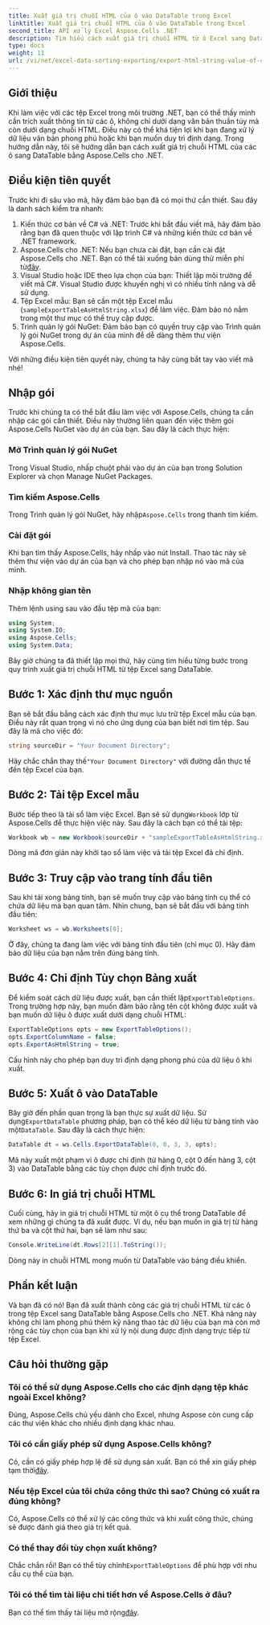 ```yaml
---
title: Xuất giá trị chuỗi HTML của ô vào DataTable trong Excel
linktitle: Xuất giá trị chuỗi HTML của ô vào DataTable trong Excel
second_title: API xử lý Excel Aspose.Cells .NET
description: Tìm hiểu cách xuất giá trị chuỗi HTML từ ô Excel sang DataTable bằng Aspose.Cells cho .NET trong hướng dẫn từng bước đơn giản.
type: docs
weight: 11
url: /vi/net/excel-data-sorting-exporting/export-html-string-value-of-cells-to-datatable-in-excel/
---
```

## Giới thiệu

Khi làm việc với các tệp Excel trong môi trường .NET, bạn có thể thấy mình cần trích xuất thông tin từ các ô, không chỉ dưới dạng văn bản thuần túy mà còn dưới dạng chuỗi HTML. Điều này có thể khá tiện lợi khi bạn đang xử lý dữ liệu văn bản phong phú hoặc khi bạn muốn duy trì định dạng. Trong hướng dẫn này, tôi sẽ hướng dẫn bạn cách xuất giá trị chuỗi HTML của các ô sang DataTable bằng Aspose.Cells cho .NET. 

## Điều kiện tiên quyết

Trước khi đi sâu vào mã, hãy đảm bảo bạn đã có mọi thứ cần thiết. Sau đây là danh sách kiểm tra nhanh:

1. Kiến thức cơ bản về C# và .NET: Trước khi bắt đầu viết mã, hãy đảm bảo rằng bạn đã quen thuộc với lập trình C# và những kiến thức cơ bản về .NET framework.
2.  Aspose.Cells cho .NET: Nếu bạn chưa cài đặt, bạn cần cài đặt Aspose.Cells cho .NET. Bạn có thể tải xuống bản dùng thử miễn phí từ[đây](https://releases.aspose.com/).
3. Visual Studio hoặc IDE theo lựa chọn của bạn: Thiết lập môi trường để viết mã C#. Visual Studio được khuyến nghị vì có nhiều tính năng và dễ sử dụng.
4. Tệp Excel mẫu: Bạn sẽ cần một tệp Excel mẫu (`sampleExportTableAsHtmlString.xlsx`) để làm việc. Đảm bảo nó nằm trong một thư mục có thể truy cập được.
5. Trình quản lý gói NuGet: Đảm bảo bạn có quyền truy cập vào Trình quản lý gói NuGet trong dự án của mình để dễ dàng thêm thư viện Aspose.Cells.

Với những điều kiện tiên quyết này, chúng ta hãy cùng bắt tay vào viết mã nhé!

## Nhập gói

Trước khi chúng ta có thể bắt đầu làm việc với Aspose.Cells, chúng ta cần nhập các gói cần thiết. Điều này thường liên quan đến việc thêm gói Aspose.Cells NuGet vào dự án của bạn. Sau đây là cách thực hiện:

### Mở Trình quản lý gói NuGet

Trong Visual Studio, nhấp chuột phải vào dự án của bạn trong Solution Explorer và chọn Manage NuGet Packages.

### Tìm kiếm Aspose.Cells

 Trong Trình quản lý gói NuGet, hãy nhập`Aspose.Cells` trong thanh tìm kiếm.

### Cài đặt gói

Khi bạn tìm thấy Aspose.Cells, hãy nhấp vào nút Install. Thao tác này sẽ thêm thư viện vào dự án của bạn và cho phép bạn nhập nó vào mã của mình.

### Nhập không gian tên

Thêm lệnh using sau vào đầu tệp mã của bạn:

```csharp
using System;
using System.IO;
using Aspose.Cells;
using System.Data;
```

Bây giờ chúng ta đã thiết lập mọi thứ, hãy cùng tìm hiểu từng bước trong quy trình xuất giá trị chuỗi HTML từ tệp Excel sang DataTable. 

## Bước 1: Xác định thư mục nguồn

Bạn sẽ bắt đầu bằng cách xác định thư mục lưu trữ tệp Excel mẫu của bạn. Điều này rất quan trọng vì nó cho ứng dụng của bạn biết nơi tìm tệp. Sau đây là mã cho việc đó:

```csharp
string sourceDir = "Your Document Directory";
```

 Hãy chắc chắn thay thế`"Your Document Directory"` với đường dẫn thực tế đến tệp Excel của bạn.

## Bước 2: Tải tệp Excel mẫu

 Bước tiếp theo là tải sổ làm việc Excel. Bạn sẽ sử dụng`Workbook` lớp từ Aspose.Cells để thực hiện việc này. Sau đây là cách bạn có thể tải tệp:

```csharp
Workbook wb = new Workbook(sourceDir + "sampleExportTableAsHtmlString.xlsx");
```

Dòng mã đơn giản này khởi tạo sổ làm việc và tải tệp Excel đã chỉ định.

## Bước 3: Truy cập vào trang tính đầu tiên

Sau khi tải xong bảng tính, bạn sẽ muốn truy cập vào bảng tính cụ thể có chứa dữ liệu mà bạn quan tâm. Nhìn chung, bạn sẽ bắt đầu với bảng tính đầu tiên:

```csharp
Worksheet ws = wb.Worksheets[0];
```

Ở đây, chúng ta đang làm việc với bảng tính đầu tiên (chỉ mục 0). Hãy đảm bảo dữ liệu của bạn nằm trên đúng bảng tính.

## Bước 4: Chỉ định Tùy chọn Bảng xuất

Để kiểm soát cách dữ liệu được xuất, bạn cần thiết lập`ExportTableOptions`. Trong trường hợp này, bạn muốn đảm bảo rằng tên cột không được xuất và bạn muốn dữ liệu ô được xuất dưới dạng chuỗi HTML:

```csharp
ExportTableOptions opts = new ExportTableOptions();
opts.ExportColumnName = false;
opts.ExportAsHtmlString = true;
```

Cấu hình này cho phép bạn duy trì định dạng phong phú của dữ liệu ô khi xuất.

## Bước 5: Xuất ô vào DataTable

 Bây giờ đến phần quan trọng là bạn thực sự xuất dữ liệu. Sử dụng`ExportDataTable` phương pháp, bạn có thể kéo dữ liệu từ bảng tính vào một`DataTable`. Sau đây là cách thực hiện:

```csharp
DataTable dt = ws.Cells.ExportDataTable(0, 0, 3, 3, opts);
```

Mã này xuất một phạm vi ô được chỉ định (từ hàng 0, cột 0 đến hàng 3, cột 3) vào DataTable bằng các tùy chọn được chỉ định trước đó.

## Bước 6: In giá trị chuỗi HTML

Cuối cùng, hãy in giá trị chuỗi HTML từ một ô cụ thể trong DataTable để xem những gì chúng ta đã xuất được. Ví dụ, nếu bạn muốn in giá trị từ hàng thứ ba và cột thứ hai, bạn sẽ làm như sau:

```csharp
Console.WriteLine(dt.Rows[2][1].ToString());
```

Dòng này in chuỗi HTML mong muốn từ DataTable vào bảng điều khiển. 

## Phần kết luận 

Và bạn đã có nó! Bạn đã xuất thành công các giá trị chuỗi HTML từ các ô trong tệp Excel sang DataTable bằng Aspose.Cells cho .NET. Khả năng này không chỉ làm phong phú thêm kỹ năng thao tác dữ liệu của bạn mà còn mở rộng các tùy chọn của bạn khi xử lý nội dung được định dạng trực tiếp từ tệp Excel. 

## Câu hỏi thường gặp

### Tôi có thể sử dụng Aspose.Cells cho các định dạng tệp khác ngoài Excel không?  
Đúng, Aspose.Cells chủ yếu dành cho Excel, nhưng Aspose còn cung cấp các thư viện khác cho nhiều định dạng khác nhau.

### Tôi có cần giấy phép sử dụng Aspose.Cells không?  
 Có, cần có giấy phép hợp lệ để sử dụng sản xuất. Bạn có thể xin giấy phép tạm thời[đây](https://purchase.aspose.com/temporary-license/).

### Nếu tệp Excel của tôi chứa công thức thì sao? Chúng có xuất ra đúng không?  
Có, Aspose.Cells có thể xử lý các công thức và khi xuất công thức, chúng sẽ được đánh giá theo giá trị kết quả.

### Có thể thay đổi tùy chọn xuất không?  
 Chắc chắn rồi! Bạn có thể tùy chỉnh`ExportTableOptions` để phù hợp với nhu cầu cụ thể của bạn.

### Tôi có thể tìm tài liệu chi tiết hơn về Aspose.Cells ở đâu?  
 Bạn có thể tìm thấy tài liệu mở rộng[đây](https://reference.aspose.com/cells/net/).